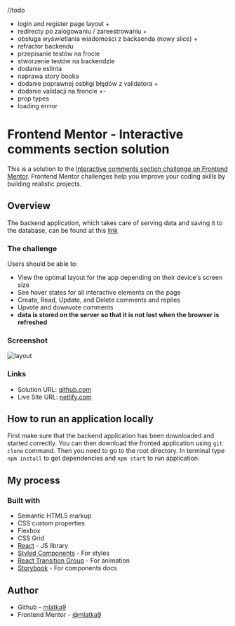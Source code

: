 //todo 
- login and register page layout +
- redirecty po zalogowaniu / zareestrowaniu +
- obsługa wyświetlania wiadomości z backaenda (nowy slice) +
- refractor backendu
- przepisanie testów na frocie
- stworzenie testów na backendzie
- dodanie eslinta
- naprawa story booka
- dodanie poprawnej osbłigi błędów z validatora +
- dodanie validacji na froncie +-
- prop types
- loading errror

# Frontend Mentor - Interactive comments section solution

This is a solution to the [Interactive comments section challenge on Frontend Mentor](https://www.frontendmentor.io/challenges/interactive-comments-section-iG1RugEG9). Frontend Mentor challenges help you improve your coding skills by building realistic projects. 


## Overview

The backend application, which takes care of serving data and saving it to the database, can be found at this [link](https://github.com/mlatka9/Interactive-comments-section-backend)

### The challenge

Users should be able to:

- View the optimal layout for the app depending on their device's screen size
- See hover states for all interactive elements on the page
- Create, Read, Update, and Delete comments and replies
- Upvote and downvote comments
- **data is stored on the server so that it is not lost when the browser is refreshed**

### Screenshot

![layout](https://user-images.githubusercontent.com/72691985/150648783-531cbb53-a264-470f-886e-989d65eb9346.PNG)

### Links

- Solution URL: [github.com](https://github.com/mlatka9/Interactive-comments-section)
- Live Site URL: [netlify.com](https://blissful-pasteur-16c55e.netlify.app/)

## How to run an application locally

First make sure that the backend application has been downloaded and started correctly. You can then download the fronted application using `git clone` command. Then you need to go to the root directory. In terminal type `npm install` to get dependencies and `npm start` to run application.

## My process

### Built with

- Semantic HTML5 markup
- CSS custom properties
- Flexbox
- CSS Grid
- [React](https://reactjs.org/) - JS library
- [Styled Components](https://styled-components.com/) - For styles
- [React Transition Group](https://reactcommunity.org/react-transition-group/) - For animation
- [Storybook](https://storybook.js.org/) - For components docs

## Author

- Github - [mlatka9](https://github.com/mlatka9)
- Frontend Mentor - [@mlatka9](https://www.frontendmentor.io/profile/mlatka9)
